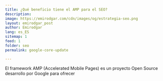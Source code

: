```yaml
---
title: ¿Qué beneficio tiene el AMP para el SEO?
description: 
image: https://emirodgar.com/cdn/images/og/estrategia-seo.png
layout: emirodgar_post
author: Emirodgar
lang: es_ES
sitemap: 1
feed: 1
folder: seo
permalink: google-core-update

--- 
```


El framework AMP (Accelerated Mobile Pages) es un proyecto Open Source desarrollo por Google para ofrecer
<!--stackedit_data:
eyJoaXN0b3J5IjpbLTExMjE4OTYxNTFdfQ==
-->
